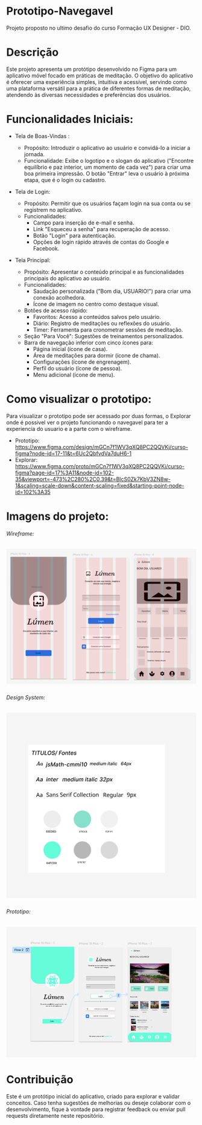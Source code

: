 # Prototipo-Navegavel
Projeto proposto no ultimo desafio do curso Formação UX Designer - DIO.

# Descrição
Este projeto apresenta um protótipo desenvolvido no Figma para um aplicativo móvel focado em práticas de meditação. O objetivo do aplicativo é oferecer uma experiência simples, intuitiva e acessível, servindo como uma plataforma versátil para a prática de diferentes formas de meditação, atendendo às diversas necessidades e preferências dos usuários.

# Funcionalidades Iniciais:
* Tela de Boas-Vindas :
  * Propósito: Introduzir o aplicativo ao usuário e convidá-lo a iniciar a jornada.
  * Funcionalidade: Exibe o logotipo e o slogan do aplicativo ("Encontre equilíbrio e paz interior, um momento de cada vez") para criar uma boa primeira impressão. O botão "Entrar" leva o usuário à próxima etapa, que é o login ou cadastro.

* Tela de Login:
  * Propósito: Permitir que os usuários façam login na sua conta ou se registrem no aplicativo.
  * Funcionalidades:
    * Campo para inserção de e-mail e senha.
    * Link "Esqueceu a senha" para recuperação de acesso.
    * Botão "Login" para autenticação.
    * Opções de login rápido através de contas do Google e Facebook.

* Tela Principal:
  * Propósito: Apresentar o conteúdo principal e as funcionalidades principais do aplicativo ao usuário.
  * Funcionalidades:
    * Saudação personalizada ("Bom dia, USUARIO!") para criar uma conexão acolhedora.
    * Ícone de imagem no centro como destaque visual.
  * Botões de acesso rápido:
    * Favoritos: Acesso a conteúdos salvos pelo usuário.
    * Diário: Registro de meditações ou reflexões do usuário.
    * Timer: Ferramenta para cronometrar sessões de meditação.
  * Seção "Para Você": Sugestões de treinamentos personalizados.
  * Barra de navegação inferior com cinco ícones para:
     * Página inicial (ícone de casa).
     * Área de meditações para dormir (ícone de chama).
     * Configurações (ícone de engrenagem).
     * Perfil do usuário (ícone de pessoa).
     * Menu adicional (ícone de menu).


# Como visualizar o prototipo:

Para visualizar o prototipo pode ser acessado por duas formas, o Explorar onde é possivel ver o projeto funcionando o navegavel para ter a experiencia do usuario e a parte com o wireframe.
* Prototipo: https://www.figma.com/design/mGCn7f1WV3qXQ8PC2QQVKj/curso-figma?node-id=17-11&t=6Uc2QbfvdVa7duH6-1
* Explorar: https://www.figma.com/proto/mGCn7f1WV3qXQ8PC2QQVKj/curso-figma?page-id=17%3A11&node-id=102-35&viewport=-473%2C280%2C0.39&t=BlcS0Zk7KbV3ZN8w-1&scaling=scale-down&content-scaling=fixed&starting-point-node-id=102%3A35


# Imagens do projeto: 

###### Wireframe:

<h5 align="center">
  <img alt="Wireframe" title="#Wireframe" src="./imagens/wireframe.png" />
</h1>

###### Design System:
<h5 align="center">
  <img alt="Design System" title="#Design System" src="/imagens/Design.png" />
</h1>

###### Prototipo:
<h5 align="center">
  <img alt="Prototipo" title="#Prototipo" src="/imagens/prototipação.png" />
</h1>

# Contribuição
Este é um protótipo inicial do aplicativo, criado para explorar e validar conceitos. Caso tenha sugestões de melhorias ou deseje colaborar com o desenvolvimento, fique à vontade para registrar feedback ou enviar pull requests diretamente neste repositório.
